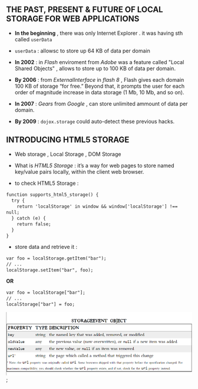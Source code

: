 ## THE PAST, PRESENT & FUTURE OF LOCAL STORAGE FOR WEB APPLICATIONS

- **In the beginning** , there was only Internet Explorer . it was having sth called `userData`

- `userData` : allowsc to store up 64 KB of data per domain 

- **In 2002** : in *Flash* enviroment from *Adobe* was a feature called "Local Shared Objects" , allows to store up to 100 KB of data per domain.

- **By 2006** : from *ExternalInterface* in *flash 8* , Flash gives each domain 100 KB of storage “for free.” Beyond that, it prompts the user for each order of magnitude increase in data storage (1 Mb, 10 Mb, and so on).

- **In 2007** : *Gears* from *Google* , can store unlimited ammount of data per domain.

- **By 2009** : `dojox.storage` could auto-detect these previous hacks.

## INTRODUCING HTML5 STORAGE
- Web storage , Local Storage , DOM Storage
- What is *HTML5 Storage* : it’s a way for web pages to store named key/value pairs locally, within the client web browser. 

- to check HTML5 Storage :

```
function supports_html5_storage() {
  try {
    return 'localStorage' in window && window['localStorage'] !== null;
  } catch (e) {
    return false;
  }
}
```

- store data and retrieve it :

```
var foo = localStorage.getItem("bar");
// ...
localStorage.setItem("bar", foo);
```

**OR**

```
var foo = localStorage["bar"];
// ...
localStorage["bar"] = foo;
```

![Object](pics/read.jpg);